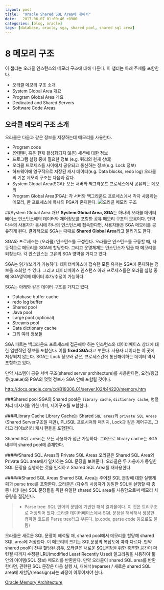 ```yaml
---
layout: post
title:  "Oracle Shared SQL Area에 대해서"
date:   2017-06-07 01:00:46 +0900
categories: [blog, oracle]
tags: [database, oracle, sga, shared pool, shared sql area]
---
```


# 8 메모리 구조
이 챕터는 오라클 인스턴스의 메모리 구조에 대해 다룬다.
이 챕터는 아래 주제를 포함한다.
  - 오라클 메모리 구조 소개
  - System Global Area 개요
  - Program Global Area 개요
  - Dedicated and Shared Servers
  - Software Code Areas

## 오라클 메모리 구조 소개
오라클은 다음과 같은 정보를 저장하는데 메모리를 사용한다.
  - Program code
  - (연결된, 혹은 현재 활성화되지 않은) 세션에 대한 정보
  - 프로그램 실행 중에 필요한 정보 (e.g. 쿼리의 현재 상태)
  - 오라클 프로세스들 사이에서 공유되고 통신하는 정보(e.g. Lock 정보)
  - 하드웨어에 영구적으로 저장된 캐시 데이터(e.g. Data blocks, redo log)
 오라클의 기본 메모리 구조는 다음과 같다.
   - System Global Area(SGA): 모든 서버와 백그라운드 프로세스에서 공유되는 메모리
   - Program Global Area(PGA): 각 서버와 백그라운드 프로세스에서 각자 사용하는 메모리, 한 프로세스에 하나의 PGA가 존재한다.
 ![오라클 메모리 구조](http://docs.oracle.com/cd/B19306_01/server.102/b14220/img/cncpt151.gif "오라클 메모리 구조")

##System Global Area 개요
**System Global Area, SGA**는 하나의 오라클 데이터베이스 인스턴스에의 데이터와 제어정보를 포함한 공유 메모리 구조의 모음이다. 만약 다수의 사용자가 동시에 하나의 인스턴스에 접속한다면, 사용자들은 SGA 메모리를 공유하게 된다. 결과적으로 SGA는 때때로 **Shared Global Area**라고 불리기도 한다.

SGA와 프로세스는 (오라클) 인스턴스를 구성한다. 오라클은 인스턴스를 구동할 때, 자동적으로 메모리를 SGA에 할당한다. 그리고 운영체제는 인스턴스가 멈출 때 메모리를 되찾는다. 각 인스턴스는 고유의 SGA 영역을 가지고 있다.

SGA는 읽기/쓰기가 가능하다. 데이터베이스에 접속한 모든 유저는 SGA에 존재하는 정보를 조회할 수 있다. 그리고 데이터베이스 인스턴스 아래 프로세스들은 오라클 실행 중에 SGA영역에 데이터 추가/수정이 가능하다.

SGA는 아래와 같은 데이터 구조를 가지고 있다.
  - Database buffer cache
  - redo log buffer
  - Shared pool
  - Java pool
  - Large pool (optional)
  - Streams pool
  - Data dictionary cache
  - 그외 여러 정보들

SGA 파트는 백그라운드 프로세스에 접근해야 하는 인스턴스와 데이터베이스 상태에 대한 일반적인 정보를 포함한다. 이를 **fixed SGA**라고 부른다. 사용자 데이터는 이 곳에 저장되지 않는다. SGA는 Lock 정보와 같은, 프로세스간에 통신해야하는 데이터 역시 포함하고 있다.

만약 시스템이 공유 서버 구조(shared server architecture)를 사용한다면, 요청/응답 큐(queue)와 PGA의 몇몇 정보가 SGA 안에 포함될 것이다.


http://docs.oracle.com/cd/B19306_01/server.102/b14220/memory.htm

###Shared pool
SGA의 Shared pool은 `library cache`, `dictionary cache`, 병렬 처리 메시지를 위한 버퍼, 제어구조를 포함한다.

####Library Cache
Library Cache는 Shared `SQL areas`와 `private SQL Areas` (Shared Server구조일 때만), PL/SQL 프로시져와 패키지, Lock과 같은 제어구조, 그리고 라이브러리 캐시 핸들을 포함한다.

Shared SQL areas는 모든 사용자가 접근 가능하다. 그러므로 library cache는 SGA 내부의 shared pool에 존재한다.

#####Shared SQL Areas와 Private SQL Areas
오라클은 Shared SQL Area와 Private SQL area에서 일치하는 SQL 문장을 보여준다. 오라클은 두 사용자가 동일한 SQL 문장을 실행하는 것을 인식하고 Shared SQL Area를 재사용한다.

######Shared SQL Areas
Shared SQL Area는 주어진 SQL 문장에 대한 실행계획과 parse tree를 포함한다. 오라클은 (다수의 사용자가 동일한 SQL을 실행할 때 종종 나타나는) SQL 문장들을 위한 유일한 shared SQL area를 사용함으로써 메모리 사용량을 절감한다. 
> * Parse tree: SQL 언어의 문법에 기반한 해석 결과물이다. 이 것은 트리구조로 저장되어 있다. 오라클 데이터베이스에서 SQL 문장을 해석해서 생성한 컴파일 코드를 Parse tree라고 부른다. (p.code, parse code 등으로도 불림)

오라클은 새로운 SQL 문장이 해석될 때, shared pool에서 메모리를 할당해 shared SQL area에 저장한다. 이 메모리의 크기는 SQL문장의 복잡도에 따라 다르다. 만약 shared pool이 전부 할당된 경우, 오라클은 새로운 SQL문장을 위한 충분한 공간이 마련될 때까지 수정된 LRU(modified Least Recently Used) 알고리듬을 사용하여 풀 안의 아이템(SQL 정보) 메모리를 반환한다. 만약 오라클이 shared SQL area를 반환한다면, 관련된 SQL 문장은 다음 실행 시, 재해석(reparse) / 새로운 shared SQL area에 재할당(reassign)되는 과정이 이루어져야 한다.




[Oracle Memory Architecture](http://docs.oracle.com/cd/B19306_01/server.102/b14220/memory.htm#i14490)
